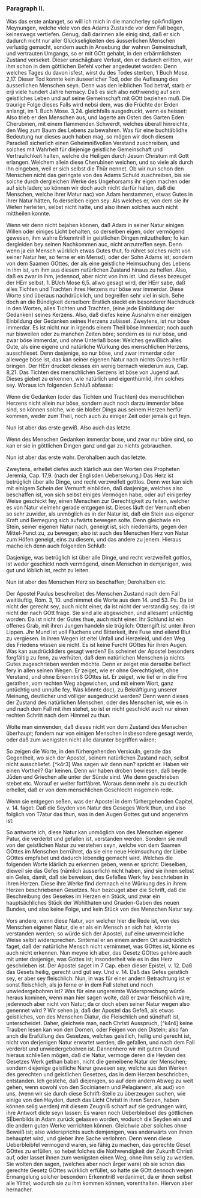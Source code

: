 
<!-- Seite 147 -->

### Paragraph II. ###

Was das erste anlanget, so will ich mich in die
mancherley spikfindigen Meynungen, welche viele von
des Ádams Zustande vor dem Fall begen, keineswegs
vertiefen. Genug, daß darinnen alle einig sind,
daß er sich dadurch nicht nur aller Glückseligkeiten des
äusserlichen Menschen verlustig gemacht, sondern auch
in Ansebung der wahren Gemeinschaft, und vertrauten
Umgangs, so er mit GOtt gehabt, in den erbärmlichsten
Zustand verseket. Dieser unschågbare Verlust,
den er dadurch erlitten, war ihm schon in dem göttlichen
Befehl vorher angedeutet worden: Denn welches
Tages du davon isfest, wirst du des Todes sterben,
1 Buch Mose. 2,17. Dieser Tod konnte kein äuseerlicher
Tod, oder die Auflssung des áusserlichen Menschen
seyn. Denn was den leiblichen Tod betraf, starb
er erji viele hundert Jahre hernacy. Daß es sich also
nothwendig auf sein geistliches Leben und auf seine Gemeinschaft
mit GOtt beziehen muß. Die traurige Folge
dieses Falls wird nebsi dem, was die Früchte der
Erden anlangt, im 1. Buch Mose. 3,24. gleichfalls ausgedruckt,
wenn es heisset: Also trieb er den Menschen
aus, und lagerte am Osten des Garten Eden
Cherubinen, mit einem flammenden Schwerdt,
welches überall hinreichte, den Weg zum Baum
des Lebens zu bewahren. Was für eine buchtäblidhe
Bedeutung nur dieses auch haben mag, so mögen
wir doch diesem Paradieß sicherlich einen Geheimnißvollen
Verstand zuschreiben, und solches mit Wahrheit
für diejenige geistliche Gemeinschaft und Vertraulichkeit
halten, welche die Heiligen durch Jesum Christum
mit Gott erlangen. Welchem allein diese Cherubinen
weichen, und so viele als durch ihn eingeben, weil
er sich selbst die Thür nennet. Ob wir nun schon den
Menschen nicht das geringste von des Adams Schuld zuschreiben,
bis sie solche durch dergleichen Werke des
Ungehorsams ihr eigen machen oder auf sich laden; so <!-- content-0116.xml --><!-- Seite 148 -->
können wir doch auch nicht darfür halten, daß die Menschen,
welche ihrer Matur nac) von Adam herstammen,
etwas Gutes in ihrer Natur hätten, fo derselben eigen
sey: Als welches er, von dem sie ihr Wefen herleiten,
selbst nicht hatte, und also ihnen solches auch nicht mittheilen
konnte.

Wenn wir denn nicht bejahen können, daß Adam in
seiner Natur einigen Willen oder einiges Licht behalten,
so derselben eigen, oder vermögend gewesen, ihm wahre
Erkenntniß in geistlichen Dingen mitzutheilen; fo kan
dergleiden bey seinen Nachkommen auc, nicht anzutreffen
seyn. Denn wenn ja ein Mensch würklich etwas
Gutes thut, fo rúhret solches nicht von seiner Natur her,
so ferne er ein Mensd), oder der Sohn Adams ist; sondern
von dem Saamen GOttes, der als eine geistliche
Heimsuchung des Lebens in ihm ist, um ihm aus
diesem natürlichen Zustand hinaus zu helfen. Also, daß
es zwar in ihm, jedennod, aber nicht von ihm ist. Und
dieses bezeuget der HErr selbst, 1. BUch Mose 6,5. allwo
gesagt wird, der HErr sabe, daß alles Tichten und
Trachten ihres Herzens nur böse war immerdar.
Diese Worte sind überaus nachdrücklich, und begreifen
sehr viel in sich. Sehe doch an die Bündigkeit derselben:
Erstlich steckt ein besonderer Nachdruck in den
Worten, alles Tichten und Trachten, (eine jede Einbildung
der Gedanken) seines Kerzens. Also, daß
diefes keine Ausnahm einer einzigen Einbildung der Gedanken
seines Herzens zulässet. Zweytens, ist nur
böse immerdar. Es ist nicht nur in irgends einem
Theil böse immerdar; noch auch nur bisweilen oder zu
manchen Zeiten böre; sondern es isi nur böse, und
zwar böse immerdar, und ohne Unterlaß bose: Welches
gewißlich alles Gute, als eine eigene und natürliche
Würkung des menschlichen Herzens, ausschlieset.
Denn dasjenige, so nur böse, und zwar immerdar oder
allewege böse ist, das kan seiner eigenen Natur nach<!-- Seite 149 -->
nichts Gutes herfür bringen. Der HErr drucket diesses
ein wenig bernach wiederum aus, Cap. 8,21. 
Das Tichten des menschlichen Serzens ist böse von
Jugend auf. Dieses giebet zu erkennen, wie natürlich
und eigenthümlid, ihm solches sey. Woraus ich
folgenden Schluß abfasse:

Wenn die Gedanken (oder das Tichten und Trachten)
des menschlichen Herzens nicht allein nur böse,
sondern auch noch darzu immerdar böse sind, so können
solche, wie sie bloßer Dings aus seinem Herzen herfür
kommen, weder zum Theil, noch auch zu einiger Zeit
oder jemals gut feyn.

Nun ist aber das erste gewiß. Also auch das letzte.

Wenn des Menschen Gedanken immerdar bose,
und zwar nur böre sind, so kan er sie in göttlichen Dingen
ganz und gar zu nichts gebrauchen.

Nun ist aber das erste wahr. Derohalben auch das
letzte.

Zweytens, erhellet diefes auch klárlich aus den
Worten des Propheten Jeremia, Cap. 17,9. (nach
der Englisden Uebersekung,) Das Herz ist betrüglich
über alle Dinge, und recht verzweifelt gottlos.
Denn wer kan sich mit einigem Schein der Vernunft
einbilden, daß dasjenige, welches also beschaffen ist,
von sich selbst einiges Vermögen habe, oder auf einigerley
Weise geschickt fey, einen Menschen zur Gerechtigkeit
zu feiten, welcher es von Natur vielmehr gerade
entgegen ist. Dieses läuft der Vernunft eben so sehr
zuwider, als unmöglich es in der Natur ist, daß ein
Stein aus eigener Kraft und Bemegung sich aufwärts
bewegen solte. Denn gleichwie ein Stein, seiner eigenen
Natur nach, geneigt ist, sich niederrárts, gegen
den Mittel-Punct zu, zu bewegen; also ist auch des
Menschen Herz von Natur zum Höfen geneigt, eins zu
diesem, und das andere zu jenem. Hieraus mache ich
denn auch folgenden Schluß:<!-- Seite 150 --><!-- content-0117.xml -->

Dasjenige, was betrüglich ist über alle Dinge,
und recht verzweifelt gottlos, ist weder geschickt
noch vermögend, einen Menschen in demjenigen, was
gut und löblich ist, recht zu leiten.

Nun ist aber des Menschen Herz so beschaffen;
Derohalben etc.

Der Apostel Paulus beschreibet des Menschen Zustand
nach dem Fall weitläuftig, Róm. 3, 10. und 
nimmet die Worte aus dem 14. und 53. Ps. Da ist
nicht der gerecht sey, auch nicht einer, da ist nicht
der verstandig sey, da ist nicht der nach GOtt frage.
Sie sind alle abgewichen, und allesamt untüchtig
worden. Da ist nicht der Gutes thue,
auch nicht einer. Ihr Schlund ist ein offenes
Grab, mit ihren Jungen handeln sie trüglich:
Otterngift ist unter ihren Lippen. Jhr Mund ist
voll Fluchens und Bitterkeit, ihre Fuse sind eilend
Blut zu vergiesen. In ihren Wegen ist eitel Unfall
und Herzeleid, und den Weg des Friedens
wissen sie nicht. Es ist keine Furcht GOttes für
ihren Augen. Was kan ausdrückliders gesagt werden?
Es scheinet der Apostel besonders forgfältig zu
fenn, zu verhüten, daß dem natürlichen Menschen ja
nichts Gutes zugeschrieben werden möchte. Denn er
zeiget mie derselbe beflect fery in allen seinen Wegen.
Er zeiget, wie er ohne Gerechtigkeit, ohne Verstand,
und ohne Erkenntniß GOttes ist. Er zeiget, wie tief
er in die Frre gerathen, vom rechten Weg abgewichen,
und mit einem Wort, ganz untüchtig und unnúße fey.
Was könnte doc), zu Bekräftigung unserer Meinung,
deutlicher und völliger ausgedruckt werden? Denn
wenn dieses der Zustand des natürlichen Menschen, oder
des Menschen ist, wie es in und nach dem Fall mit ihm
stehet, so ist er nicht geschickt auch nur einen rechten
Schritt nach dem Himmel zu thun. 

Wolte man einwenden, daß dieses nicht von dem<!-- Seite 151 -->
Zustand des Menschen überhaupt; fondern nur
von einigen Menschen insbesondere gesagt werde,
oder daß zum wenigsten nicht alle darunter
begriffen wären;

So zeigen die Worte, in den fürhergehenden Versiculn,
gerade das Gegentheit, wo sich der Apostel, seinem
natürlichen Zustand nach, selbst nicht ausschliefet. [^k4r3]
Was sagen wir denn nun? spricht er. Haben wir
einen Vortheil? Gar keinen. Denn wir haben
droben bewiesen, daß beyde Jůden und Griechen
alle unter der Sünde sind. Wie denn geschrieben
stebet etc. Worauf er weiter fortfábret. Woraus denn
mehr als zu deutlich erhellet, daß er von dem menschlichen
Geschlecht insgemein rede.

Wenn sie entgegen seßen, was der Apostel in dem
fürhergehenden Capitel, v. 14. faget: Daß die Seyden
von Natur des Geseges Werk thun, und also
folglich von T7atur das thun, was in den Augen
Gottes gut und angenehm ist:

So antworte ich, diese Natur kan unmöglich von des
Menschen eigener Patur, die verderbt und gefallen
ist, verstanden werden. Sondern sie muß von der geistlichen
Natur zu verstehen seyn, welche von dem Saamen
GOttes im Menschen berrühret, da sie eine neue
Heimsuchung der Liebe GOttes empfabet und dadurch
lebendig gemacht wird. Welches die folgenden Worte
klärlich zu erkennen geben, wenn er spricht: Dieselben,
dieweil sie das Gefes (nämlich äusserlich) nicht
haben, sind sie ihnen selbst ein Geles, damit, daß
sie beweisen, des Gefeßes Werk fey beschrieben in
ihren Herzen. Diese ihre Werke find demnach eine
Würkung des in ihrem Herzen beschriebenen Gesetzes.
Nun bezcuget aber die Schrift, daß die Beschreibung
des Gesekes im Herzen ein Stück, und zwar ein hauptsächliches
Stück der Wohlthaten und Gnaden-Gaben
des neuen Bundes, und also keine Folge, und kein
Stück von des Menschen Natur sey. <!-- Seite 152 --><!-- content-0119.xml -->

Vors andere, wenn diese Natur, von welcher hier die
Rede ist, von des Menschen eigener Natur, die er als
ein Mensch an sich hat, könnte verstanden werden; so
würde sich der Apostel, auf eine unvermeidliche Weise
selbit widersprechen. Sintemal er an einem andern
Ort ausdrücklich faget, daß der natürliche Mensch
nicht vernimmet, was GOttes ist, könne es auch
nicht erkennen. Nun meyne ich aber, das Gesetz
GOttes gehöre auch mit unter dasjenige, was Gottes
ist; insonderheit wie es in das Herz geschrieben ist.
Der Apostel saget im 7 Cap. eben dieser Epistel, v. 12.
Daß das Gesets heilig, gerecht und gut sey. Und
v. 14. Daß das Gefes geistlich sey, er aber sey
fleischlich. Nun, in was für einer andern Betrachtung
ist er sonst fleischlich, als jo ferne er in dem Fall stehet
und noch unwiedergebohren ist? Was für eine ungereimte
Widersprechung würde heraus kominen, wenn
man hier sagen wolte, daß er zwar fleischlich wäre, jedennoch
aber nicht von Natur; da cr doch eben seiner
Natur wegen also genennet wird ? Wir sehen ja, daß
der Apostel das Gefeß, als etwas geistliches, von des
Menschen Diatur, die Fleischlich und sündhaft ist, unterscheidet.
Daher, gleichwie man, nach Christi Ausspruch, [^k4r4]
keine Trauben lesen kan von den Dornen,
oder Feigen von den Disteln; also fan anch die Erafüllung
des Gesetzes, welches geistlich, heilig und gerecht
ist, nicht von derjenigen Natur erwartet werden, die gefallen,
und nach dem Fall verderbt und unwiedergebohren
ist. Dannenhero wir mit gutem Grund hieraus
schließen mögen, daß die Natur, vermoge deren die Heyden
des Gesetzes Werk gethan baben, nicht die gemeibene 
Natur der Menschen; sondern diejenige geistliche
Narur gewesen sey, welche aus den Werken des
gerechten und geistlichen Gesetzes, das in dem Herzen
beschricben, entstanden. Ich gestehe, daß diejenigen,
so auf dem andern Abweg zu weit gehen, wenn sowohl<!-- Seite 153 -->
von den Socinianern und Pelagianern, als aud) von 
uns, (wenn wir sie durch diese Schrift-Stelle zu überzeugen
suchen, wie einige von den Heyden, durch das
Licht Christi in ihren Serzen, haben können selig werden)
mit diesem Zeugniß scharf auf sie gedrungen wird,
ihre Antwort dicle seyn lassen: Es waren noch Ueberbleibsel
des göttlichen SËbenbilds in Adam zurück
gelassen worden, wodurch die Seyden ein und die
andern guten Werke verrichten können. Gleichwie
aber solches ohne Beweiß ist; also widersprichts
auch demjenigen, was anderwärts von ihnen behauptet
wird, und gieber ihre Sache verlohren. Denn wenn
diese Ueberbleibfel vermogend waren, sie fähig zu machen,
das gerechte Geset GOttes zu erfüllen, so hebet
folches die Nothwendigkeit der Zukunft Christi auf,
oder lasset ihnen zum wenigsten einen Weg, ohne ihm
selig zu werden. Sie wolten den sagen, (welches
aber noch årger ware) ob sie schon das gerechte Gesetz
GOttes wúrklich erfüllet, so hatte sie GOtt
dennoch wegen Ermangelung solcher besondern
Erkenntniß verdanimet, da er ihnen selbst alle
Yiittel, wodurch sie zu ihm kommen können,
vorenthalten. Hiervon aber hernacher.
